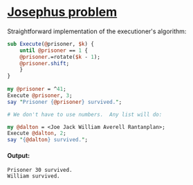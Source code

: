 [1]: https://rosettacode.org/wiki/Josephus_problem

# [Josephus problem][1]





Straightforward implementation of the executioner's algorithm:

```perl
sub Execute(@prisoner, $k) {
    until @prisoner == 1 {
	@prisoner.=rotate($k - 1);
	@prisoner.shift;
    }
}
 
my @prisoner = ^41;
Execute @prisoner, 3;
say "Prisoner {@prisoner} survived.";

# We don't have to use numbers.  Any list will do:

my @dalton = <Joe Jack William Averell Rantanplan>;
Execute @dalton, 2;
say "{@dalton} survived.";
```

#### Output:
```
Prisoner 30 survived.
William survived.
```
